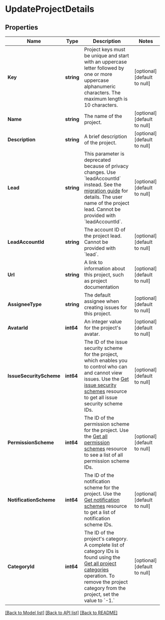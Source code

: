 # UpdateProjectDetails

## Properties
Name | Type | Description | Notes
------------ | ------------- | ------------- | -------------
**Key** | **string** | Project keys must be unique and start with an uppercase letter followed by one or more uppercase alphanumeric characters. The maximum length is 10 characters. | [optional] [default to null]
**Name** | **string** | The name of the project. | [optional] [default to null]
**Description** | **string** | A brief description of the project. | [optional] [default to null]
**Lead** | **string** | This parameter is deprecated because of privacy changes. Use &#x60;leadAccountId&#x60; instead. See the [migration guide](https://developer.atlassian.com/cloud/jira/platform/deprecation-notice-user-privacy-api-migration-guide/) for details. The user name of the project lead. Cannot be provided with &#x60;leadAccountId&#x60;. | [optional] [default to null]
**LeadAccountId** | **string** | The account ID of the project lead. Cannot be provided with &#x60;lead&#x60;. | [optional] [default to null]
**Url** | **string** | A link to information about this project, such as project documentation | [optional] [default to null]
**AssigneeType** | **string** | The default assignee when creating issues for this project. | [optional] [default to null]
**AvatarId** | **int64** | An integer value for the project&#x27;s avatar. | [optional] [default to null]
**IssueSecurityScheme** | **int64** | The ID of the issue security scheme for the project, which enables you to control who can and cannot view issues. Use the [Get issue security schemes](#api-rest-api-3-issuesecurityschemes-get) resource to get all issue security scheme IDs. | [optional] [default to null]
**PermissionScheme** | **int64** | The ID of the permission scheme for the project. Use the [Get all permission schemes](#api-rest-api-3-permissionscheme-get) resource to see a list of all permission scheme IDs. | [optional] [default to null]
**NotificationScheme** | **int64** | The ID of the notification scheme for the project. Use the [Get notification schemes](#api-rest-api-3-notificationscheme-get) resource to get a list of notification scheme IDs. | [optional] [default to null]
**CategoryId** | **int64** | The ID of the project&#x27;s category. A complete list of category IDs is found using the [Get all project categories](#api-rest-api-3-projectCategory-get) operation. To remove the project category from the project, set the value to &#x60;-1.&#x60; | [optional] [default to null]

[[Back to Model list]](../README.md#documentation-for-models) [[Back to API list]](../README.md#documentation-for-api-endpoints) [[Back to README]](../README.md)

